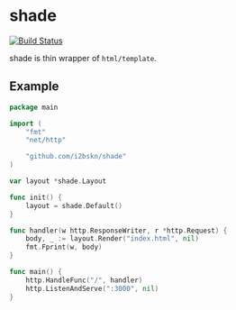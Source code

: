 # shade

[![Build Status](https://travis-ci.org/i2bskn/shade.svg?branch=master)](https://travis-ci.org/i2bskn/shade)

shade is thin wrapper of `html/template`.

Example
-------

```go
package main

import (
	"fmt"
	"net/http"

	"github.com/i2bskn/shade"
)

var layout *shade.Layout

func init() {
	layout = shade.Default()
}

func handler(w http.ResponseWriter, r *http.Request) {
	body, _ := layout.Render("index.html", nil)
	fmt.Fprint(w, body)
}

func main() {
	http.HandleFunc("/", handler)
	http.ListenAndServe(":3000", nil)
}
```